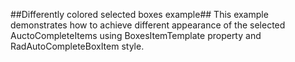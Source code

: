 ##Differently colored selected boxes example##
This example demonstrates how to achieve different appearance of the selected AuctoCompleteItems using BoxesItemTemplate property and RadAutoCompleteBoxItem style.

